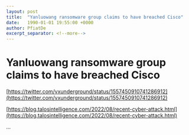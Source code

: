 ```yaml
---
layout: post
title:  "Yanluowang ransomware group claims to have breached Cisco"
date:   1990-01-01 19:55:00 +0000
author: PfiatDe
excerpt_separator: <!--more-->
---
```


# Yanluowang ransomware group claims to have breached Cisco

[https://twitter.com/vxunderground/status/1557450910741286912](https://twitter.com/vxunderground/status/1557450910741286912)

[https://blog.talosintelligence.com/2022/08/recent-cyber-attack.html](https://blog.talosintelligence.com/2022/08/recent-cyber-attack.html)

...
<!--more-->

